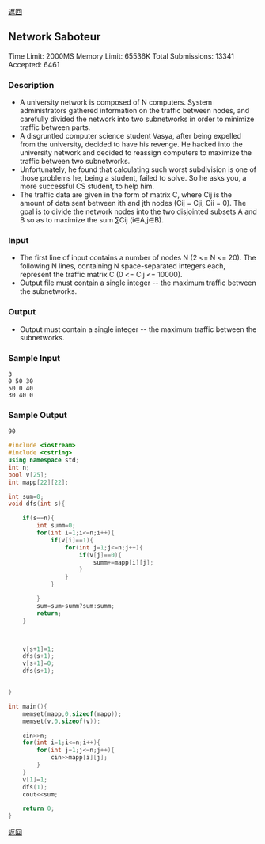 ﻿[返回](https://github.com/superkunn/acmer#poj)
## Network Saboteur
Time Limit: 2000MS		Memory Limit: 65536K
Total Submissions: 13341		Accepted: 6461
### Description

* A university network is composed of N computers. System administrators gathered information on the traffic between nodes, and carefully divided the network into two subnetworks in order to minimize traffic between parts. 
* A disgruntled computer science student Vasya, after being expelled from the university, decided to have his revenge. He hacked into the university network and decided to reassign computers to maximize the traffic between two subnetworks. 
* Unfortunately, he found that calculating such worst subdivision is one of those problems he, being a student, failed to solve. So he asks you, a more successful CS student, to help him. 
* The traffic data are given in the form of matrix C, where Cij is the amount of data sent between ith and jth nodes (Cij = Cji, Cii = 0). The goal is to divide the network nodes into the two disjointed subsets A and B so as to maximize the sum ∑Cij (i∈A,j∈B).
### Input

* The first line of input contains a number of nodes N (2 <= N <= 20). The following N lines, containing N space-separated integers each, represent the traffic matrix C (0 <= Cij <= 10000). 
* Output file must contain a single integer -- the maximum traffic between the subnetworks. 
### Output

* Output must contain a single integer -- the maximum traffic between the subnetworks.
### Sample Input
```
3
0 50 30
50 0 40
30 40 0
```
### Sample Output
```
90
```

```C++
#include <iostream>
#include <cstring>
using namespace std;
int n;
bool v[25];
int mapp[22][22];

int sum=0;
void dfs(int s){

    if(s==n){
        int summ=0;
        for(int i=1;i<=n;i++){
            if(v[i]==1){
                for(int j=1;j<=n;j++){
                    if(v[j]==0){
                        summ+=mapp[i][j];
                    }
                }
            }

        }
        sum=sum>summ?sum:summ;
        return;
    }



    v[s+1]=1;
    dfs(s+1);
    v[s+1]=0;
    dfs(s+1);


}

int main(){
    memset(mapp,0,sizeof(mapp));
    memset(v,0,sizeof(v));

    cin>>n;
    for(int i=1;i<=n;i++){
        for(int j=1;j<=n;j++){
            cin>>mapp[i][j];
        }
    }
    v[1]=1;
    dfs(1);
    cout<<sum;

    return 0;
}

```
[返回](https://github.com/superkunn/acmer#poj)